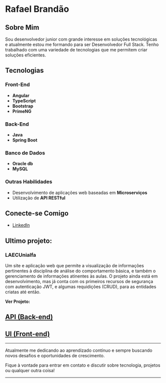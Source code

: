 #  Rafael Brandão

## Sobre Mim

Sou desenvolvedor junior com grande interesse em soluções tecnológicas e atualmente estou me formando para ser Desenvolvedor Full Stack. Tenho trabalhado com uma variedade de tecnologias que me permitem criar soluções eficientes. 

## Tecnologias

### Front-End
- **Angular**
- **TypeScript**
- **Bootstrap**
- **PrimeNG**

### Back-End
- **Java**
- **Spring Boot**

### Banco de Dados
- **Oracle db**
- **MySQL**

### Outras Habilidades
- Desenvolvimento de aplicações web baseadas em **Microserviços**
- Utilização de **API RESTful**

## Conecte-se Comigo

- [LinkedIn](https://www.linkedin.com/in/seu-perfil)

##  Ultimo projeto:

### LAECUnialfa
Um site e aplicação web que permite a visualização de informações pertinentes à disciplina de análise do comportamento básica, e também o gerenciamento de informações atinentes às aulas.
O projeto ainda está em desenvolvimento, mas já conta com os primeiros recursos de segurança com autenticação JWT, e algumas requidições (CRUD), para as entidades criatas até então.

**Ver Projeto:**

## [API (Back-end)](https://github.com/RafaBran/api-common-laecUNIALFA)  
## [UI (Front-end)](https://github.com/RafaBran/UI-laecUNIALFA)
---

Atualmente me dedicando ao aprendizado contínuo e sempre buscando novos desafios e oportunidades de crescimento.

Fique à vontade para entrar em contato e discutir sobre tecnologia, projetos ou qualquer outra coisa!

---


